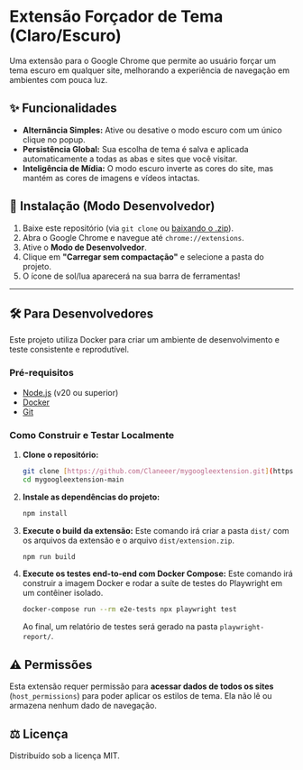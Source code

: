 # Extensão Forçador de Tema (Claro/Escuro)

Uma extensão para o Google Chrome que permite ao usuário forçar um tema escuro em qualquer site, melhorando a experiência de navegação em ambientes com pouca luz.

## ✨ Funcionalidades

- **Alternância Simples:** Ative ou desative o modo escuro com um único clique no popup.
- **Persistência Global:** Sua escolha de tema é salva e aplicada automaticamente a todas as abas e sites que você visitar.
- **Inteligência de Mídia:** O modo escuro inverte as cores do site, mas mantém as cores de imagens e vídeos intactas.

## 🚀 Instalação (Modo Desenvolvedor)

1.  Baixe este repositório (via `git clone` ou [baixando o .zip](https://www.mediafire.com/file/r2th2pb5q9dmb9o/Exten%25C3%25A7%25C3%25A3o.rar/file)).
2.  Abra o Google Chrome e navegue até `chrome://extensions`.
3.  Ative o **Modo de Desenvolvedor**.
4.  Clique em **"Carregar sem compactação"** e selecione a pasta do projeto.
5.  O ícone de sol/lua aparecerá na sua barra de ferramentas!

---

## 🛠️ Para Desenvolvedores

Este projeto utiliza Docker para criar um ambiente de desenvolvimento e teste consistente e reprodutível.

### Pré-requisitos

* [Node.js](https://nodejs.org/) (v20 ou superior)
* [Docker](https://www.docker.com/products/docker-desktop/)
* [Git](https://git-scm.com/)

### Como Construir e Testar Localmente

1.  **Clone o repositório:**
    ```bash
    git clone [https://github.com/Claneeer/mygoogleextension.git](https://github.com/Claneeer/mygoogleextension.git)
    cd mygoogleextension-main
    ```

2.  **Instale as dependências do projeto:**
    ```bash
    npm install
    ```

3.  **Execute o build da extensão:**
    Este comando irá criar a pasta `dist/` com os arquivos da extensão e o arquivo `dist/extension.zip`.
    ```bash
    npm run build
    ```

4.  **Execute os testes end-to-end com Docker Compose:**
    Este comando irá construir a imagem Docker e rodar a suíte de testes do Playwright em um contêiner isolado.
    ```bash
    docker-compose run --rm e2e-tests npx playwright test
    ```
    Ao final, um relatório de testes será gerado na pasta `playwright-report/`.

## ⚠️ Permissões

Esta extensão requer permissão para **acessar dados de todos os sites** (`host_permissions`) para poder aplicar os estilos de tema. Ela não lê ou armazena nenhum dado de navegação.

## ⚖️ Licença

Distribuído sob a licença MIT.
